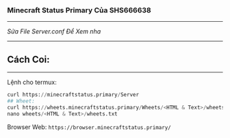 ### Minecraft Status Primary Của SHS666638 ###
***
*Sửa File Server.conf Để Xem nha* 
***

## Cách Coi:
***
Lệnh cho termux:
```python
curl https://minecraftstatus.primary/Server
## Wheet:
curl https://wheets.minecraftstatus.primary/Wheets/<HTML & Text>/wheets.shtml
nano wheets/<HTML & Text>/wheets.txt
```
Browser Web:
`https://browser.minecraftstatus.primary/`

